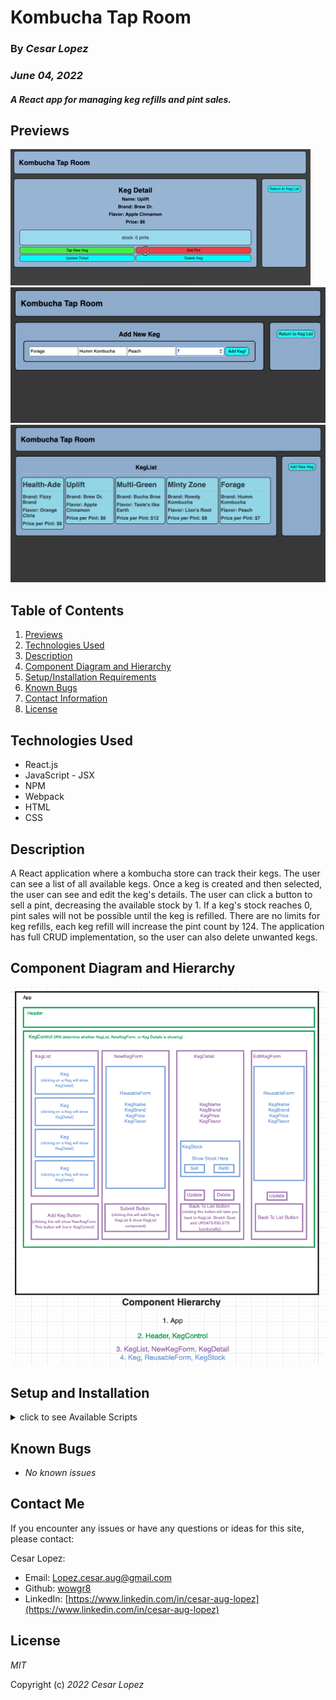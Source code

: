 # Kombucha Tap Room

### By _**Cesar Lopez**_

### _June 04, 2022_

#### _A React app for managing keg refills and pint sales._

## Previews <a id="previews"></a>

![](https://github.com/wowgr8/tap-room/blob/main/src/img/addStockAndDelete.gif)
![](https://github.com/wowgr8/tap-room/blob/main/src/img/AddNewKegForm.png)
![](https://github.com/wowgr8/tap-room/blob/main/src/img/KegList.png)


## Table of Contents

1. [Previews](#previews)
2. [Technologies Used](#technologies)
3. [Description](#description)
4. [Component Diagram and Hierarchy](#diagram)
5. [Setup/Installation Requirements](#setup)
6. [Known Bugs](#bugs)
7. [Contact Information](#contact)
8. [License](#license)



## Technologies Used <a id="technologies"></a>

* React.js
* JavaScript - JSX
* NPM
* Webpack
* HTML
* CSS



## Description <a id="description"></a>

A React application where a kombucha store can track their kegs. The user can see a list of all available kegs. Once a keg is created and then selected, the user can see and edit the keg's details. The user can click a button to sell a pint, decreasing the available stock by 1. If a keg's stock reaches 0, pint sales will not be possible until the keg is refilled. There are no limits for keg refills, each keg refill will increase the pint count by 124. The application has full CRUD implementation, so the user can also delete unwanted kegs.



## Component Diagram and Hierarchy <a id = "diagram"></a>

![](https://github.com/wowgr8/tap-room/blob/main/src/img/tap-room-component-diagram-hierarchy.png)



## Setup and Installation <a id="setup"></a>
<details ><summary>click to see Available Scripts</summary>

## Getting Started with Create React App

This project was bootstrapped with [Create React App](https://github.com/facebook/create-react-app).

#### Available Scripts 

In the project directory, you can run:

#### `npm start`

Runs the app in the development mode.\
Open [http://localhost:3000](http://localhost:3000) to view it in your browser.

The page will reload when you make changes.\
You may also see any lint errors in the console.

#### `npm test`

Launches the test runner in the interactive watch mode.\
See the section about [running tests](https://facebook.github.io/create-react-app/docs/running-tests) for more information.

#### `npm run build`

Builds the app for production to the `build` folder.\
It correctly bundles React in production mode and optimizes the build for the best performance.

The build is minified and the filenames include the hashes.\
Your app is ready to be deployed!

See the section about [deployment](https://facebook.github.io/create-react-app/docs/deployment) for more information.

#### `npm run eject`

**Note: this is a one-way operation. Once you `eject`, you can't go back!**

If you aren't satisfied with the build tool and configuration choices, you can `eject` at any time. This command will remove the single build dependency from your project.

Instead, it will copy all the configuration files and the transitive dependencies (webpack, Babel, ESLint, etc) right into your project so you have full control over them. All of the commands except `eject` will still work, but they will point to the copied scripts so you can tweak them. At this point you're on your own.

You don't have to ever use `eject`. The curated feature set is suitable for small and middle deployments, and you shouldn't feel obligated to use this feature. However we understand that this tool wouldn't be useful if you couldn't customize it when you are ready for it.

## Learn More About Create-React-App

You can learn more in the [Create React App documentation](https://facebook.github.io/create-react-app/docs/getting-started).

To learn React, check out the [React documentation](https://reactjs.org/).

### Code Splitting

This section has moved here: [https://facebook.github.io/create-react-app/docs/code-splitting](https://facebook.github.io/create-react-app/docs/code-splitting)

### Analyzing the Bundle Size

This section has moved here: [https://facebook.github.io/create-react-app/docs/analyzing-the-bundle-size](https://facebook.github.io/create-react-app/docs/analyzing-the-bundle-size)

### Making a Progressive Web App

This section has moved here: [https://facebook.github.io/create-react-app/docs/making-a-progressive-web-app](https://facebook.github.io/create-react-app/docs/making-a-progressive-web-app)

### Advanced Configuration

This section has moved here: [https://facebook.github.io/create-react-app/docs/advanced-configuration](https://facebook.github.io/create-react-app/docs/advanced-configuration)

### Deployment

This section has moved here: [https://facebook.github.io/create-react-app/docs/deployment](https://facebook.github.io/create-react-app/docs/deployment)

### `npm run build` fails to minify

This section has moved here: [https://facebook.github.io/create-react-app/docs/troubleshooting#npm-run-build-fails-to-minify](https://facebook.github.io/create-react-app/docs/troubleshooting#npm-run-build-fails-to-minify)
</details>


## Known Bugs <a id="bugs"></a>

* _No known issues_

## Contact Me <a id="contact"></a>

If you encounter any issues or have any questions or ideas for this site, please contact:

Cesar Lopez:
* Email: [Lopez.cesar.aug@gmail.com](mailto:lopez.cesar.aug@gmail.com)
* Github: [wowgr8](https://github.com/wowgr8)
* LinkedIn: [https://www.linkedin.com/in/cesar-aug-lopez](https://www.linkedin.com/in/cesar-aug-lopez)
  
## License <a id="license"></a>

_MIT_

Copyright (c) _2022_ _Cesar Lopez_